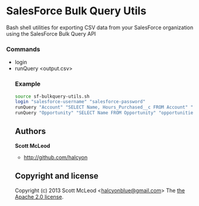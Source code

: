 # SalesForce Bulk Query Utils
Bash shell utilities for exporting CSV data from your SalesForce organization using the SalesForce Bulk Query API

### Commands
* login <username> <password>
* runQuery <object> <query> <output.csv>

### Example
```bash
source sf-bulkquery-utils.sh
login "salesforce-username" "salesforce-password"
runQuery "Account" "SELECT Name, Hours_Purchased__c FROM Account" "accounts.csv"
runQuery "Opportunity" "SELECT Name FROM Opportunity" "opportunities.csv"
```

## Authors

**Scott McLeod**

+ <http://github.com/halcyon>

## Copyright and license

Copyright (c) 2013 Scott McLeod &lt;halcyonblue@gmail.com&gt;
The [the Apache 2.0 license](LICENSE).
